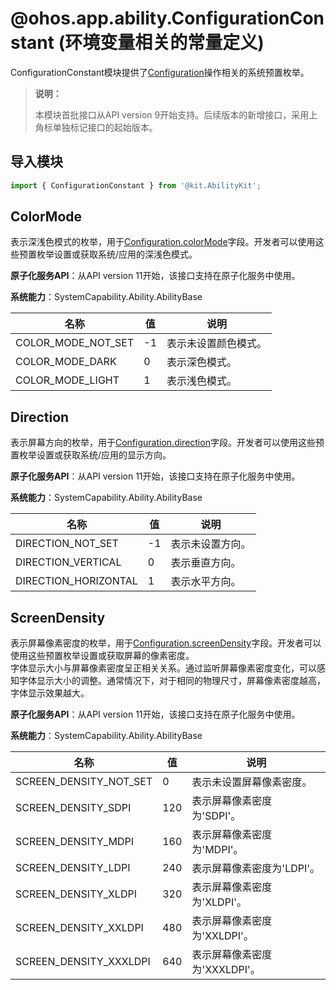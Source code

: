 # @ohos.app.ability.ConfigurationConstant (环境变量相关的常量定义)

ConfigurationConstant模块提供了[Configuration](js-apis-app-ability-configuration.md)操作相关的系统预置枚举。

> **说明：**
> 
> 本模块首批接口从API version 9开始支持。后续版本的新增接口，采用上角标单独标记接口的起始版本。

## 导入模块

```ts
import { ConfigurationConstant } from '@kit.AbilityKit';
```

## ColorMode

表示深浅色模式的枚举，用于[Configuration.colorMode](../apis-ability-kit/js-apis-app-ability-configuration.md#configuration)字段。开发者可以使用这些预置枚举设置或获取系统/应用的深浅色模式。

**原子化服务API**：从API version 11开始，该接口支持在原子化服务中使用。

**系统能力**：SystemCapability.Ability.AbilityBase

| 名称 | 值 | 说明 | 
| -------- | -------- | -------- |
| COLOR_MODE_NOT_SET | -1 | 表示未设置颜色模式。 | 
| COLOR_MODE_DARK | 0 | 表示深色模式。 | 
| COLOR_MODE_LIGHT | 1 | 表示浅色模式。 | 


## Direction

表示屏幕方向的枚举，用于[Configuration.direction](../apis-ability-kit/js-apis-app-ability-configuration.md#configuration)字段。开发者可以使用这些预置枚举设置或获取系统/应用的显示方向。

**原子化服务API**：从API version 11开始，该接口支持在原子化服务中使用。

**系统能力**：SystemCapability.Ability.AbilityBase

| 名称 | 值 | 说明 | 
| -------- | -------- | -------- |
| DIRECTION_NOT_SET | -1 | 表示未设置方向。 | 
| DIRECTION_VERTICAL | 0 | 表示垂直方向。 | 
| DIRECTION_HORIZONTAL | 1 | 表示水平方向。 | 


## ScreenDensity

表示屏幕像素密度的枚举，用于[Configuration.screenDensity](../apis-ability-kit/js-apis-app-ability-configuration.md#configuration)字段。开发者可以使用这些预置枚举设置或获取屏幕的像素密度。<br>字体显示大小与屏幕像素密度呈正相关关系。通过监听屏幕像素密度变化，可以感知字体显示大小的调整。通常情况下，对于相同的物理尺寸，屏幕像素密度越高，字体显示效果越大。

**原子化服务API**：从API version 11开始，该接口支持在原子化服务中使用。

**系统能力**：SystemCapability.Ability.AbilityBase

| 名称 | 值 | 说明 | 
| -------- | -------- | -------- |
| SCREEN_DENSITY_NOT_SET | 0 | 表示未设置屏幕像素密度。 | 
| SCREEN_DENSITY_SDPI | 120 | 表示屏幕像素密度为'SDPI'。 | 
| SCREEN_DENSITY_MDPI | 160 | 表示屏幕像素密度为'MDPI'。 | 
| SCREEN_DENSITY_LDPI | 240 | 表示屏幕像素密度为'LDPI'。 | 
| SCREEN_DENSITY_XLDPI | 320 | 表示屏幕像素密度为'XLDPI'。 | 
| SCREEN_DENSITY_XXLDPI | 480 | 表示屏幕像素密度为'XXLDPI'。 | 
| SCREEN_DENSITY_XXXLDPI | 640 | 表示屏幕像素密度为'XXXLDPI'。 | 
